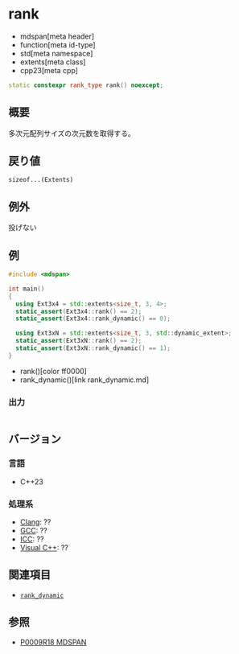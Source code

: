 # rank
* mdspan[meta header]
* function[meta id-type]
* std[meta namespace]
* extents[meta class]
* cpp23[meta cpp]

```cpp
static constexpr rank_type rank() noexcept;
```

## 概要
多次元配列サイズの次元数を取得する。


## 戻り値
`sizeof...(Extents)`


## 例外
投げない


## 例
```cpp example
#include <mdspan>

int main()
{
  using Ext3x4 = std::extents<size_t, 3, 4>;
  static_assert(Ext3x4::rank() == 2);
  static_assert(Ext3x4::rank_dynamic() == 0);

  using Ext3xN = std::extents<size_t, 3, std::dynamic_extent>;
  static_assert(Ext3xN::rank() == 2);
  static_assert(Ext3xN::rank_dynamic() == 1);
}
```
* rank()[color ff0000]
* rank_dynamic()[link rank_dynamic.md]


### 出力
```
```


## バージョン
### 言語
- C++23

### 処理系
- [Clang](/implementation.md#clang): ??
- [GCC](/implementation.md#gcc): ??
- [ICC](/implementation.md#icc): ??
- [Visual C++](/implementation.md#visual_cpp): ??


## 関連項目
- [`rank_dynamic`](rank_dynamic.md)


## 参照
- [P0009R18 MDSPAN](https://www.open-std.org/jtc1/sc22/wg21/docs/papers/2022/p0009r18.html)
